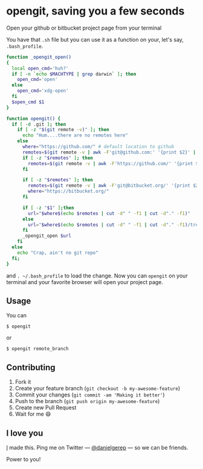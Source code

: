 # opengit, saving you a few seconds


Open your github or bitbucket project page from your terminal

You have that `.sh` file but you can use it as a function on your, let's say, `.bash_profile`.

```bash
function _opengit_open()
{
  local open_cmd='huh?'
  if [ -n `echo $MACHTYPE | grep darwin` ]; then
    open_cmd='open'
  else
    open_cmd='xdg-open'
  fi
  $open_cmd $1
}

function opengit() {
  if [ -d .git ]; then
    if [ -z "$(git remote -v)" ]; then
      echo "Hum....there are no remotes here"
    else
      where="https://github.com/" # default location to github
      remotes=$(git remote -v | awk -F'git@github.com:' '{print $2}' | cut -d" " -f1)
      if [ -z "$remotes" ]; then
        remotes=$(git remote -v | awk -F'https://github.com/' '{print $2}' | cut -d" " -f1)
      fi

      if [ -z "$remotes" ]; then
        remotes=$(git remote -v | awk -F'git@bitbucket.org/' '{print $2}' | cut -d" " -f1)
        where="https://bitbucket.org/"
      fi

      if [ -z "$1" ];then
        url="$where$(echo $remotes | cut -d" " -f1 | cut -d"." -f1)"
      else
        url="$where$(echo $remotes | cut -d" " -f1 | cut -d"." -f1)/tree/${1}"
      fi
      _opengit_open $url
    fi
  else
    echo "Crap, ain't no git repo"
  fi;
}
```

and `. ~/.bash_profile` to load the change. Now you can `opengit` on your terminal and your favorite browser will open your project page.

## Usage

You can

    $ opengit

or

    $ opengit remote_branch

## Contributing

1. Fork it
2. Create your feature branch (`git checkout -b my-awesome-feature`)
3. Commit your changes (`git commit -am 'Making it better'`)
4. Push to the branch (`git push origin my-awesome-feature`)
5. Create new Pull Request
6. Wait for me :smile:

## I love you

[I](http://gerep.blogspot.com.br/) made this. Ping me on Twitter —
[@danielgerep](http://twitter.com/danielgerep) — so we can be friends.

Power to you!
